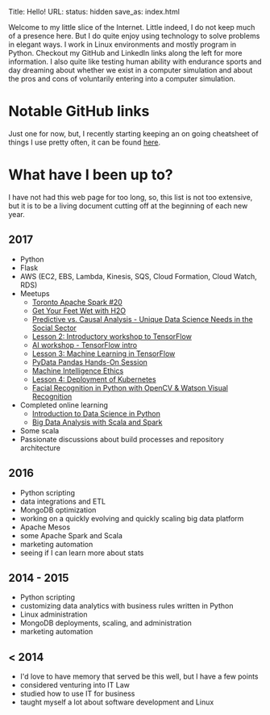 Title: Hello! 
URL:
status: hidden
save_as: index.html

Welcome to my little slice of the Internet. Little indeed, I do not keep much of a presence here. But I do quite enjoy using technology to solve problems in elegant ways. I work in Linux environments and mostly program in Python. Checkout my GitHub and LinkedIn links along the left for more information. I also quite like testing human ability with endurance sports and day dreaming about whether we exist in a computer simulation and about the pros and cons of voluntarily entering into a computer simulation.

# Notable GitHub links
Just one for now, but, I recently starting keeping an on going cheatsheet of things I use pretty often, it can be found [here](https://github.com/torypages/random/blob/master/things_i_forget.md).

# What have I been up to?
I have not had this web page for too long, so, this list is not too extensive, but it is to be a living document cutting off at the beginning of each new year.

## 2017
* Python
* Flask
* AWS (EC2, EBS, Lambda, Kinesis, SQS, Cloud Formation, Cloud Watch, RDS)
* Meetups
    * [Toronto Apache Spark #20](https://www.meetup.com/Toronto-Apache-Spark/events/239840844/)
    * [Get Your Feet Wet with H2O](https://www.meetup.com/Toronto-Artificial-Intelligence-Deep-Learning/events/240092772/)
    * [Predictive vs. Causal Analysis - Unique Data Science Needs in the Social Sector](https://www.meetup.com/DataforGood/events/239552872/)
    * [Lesson 2: Introductory workshop to TensorFlow](https://www.meetup.com/Advanced-Spark-DeepLearni-ng-and-TensorFlow-Meetup/events/240595646/)
    * [AI workshop - TensorFlow intro](https://www.meetup.com/Toronto-AI/events/240567493/)
    * [Lesson 3: Machine Learning in TensorFlow](https://www.meetup.com/Advanced-Spark-DeepLearni-ng-and-TensorFlow-Meetup/events/240595706/)
    * [PyData Pandas Hands-On Session](https://www.meetup.com/pydatato/events/240941576/)
    * [Machine Intelligence Ethics](https://www.meetup.com/MachineIntelligence/events/241024310/)
    * [Lesson 4: Deployment of Kubernetes](https://www.meetup.com/Advanced-Spark-DeepLearni-ng-and-TensorFlow-Meetup/events/240595741/)
    * [Facial Recognition in Python with OpenCV & Watson Visual Recognition](https://www.meetup.com/Cognitive-Toronto/events/240784383/)
* Completed online learning
    * [Introduction to Data Science in Python](https://www.coursera.org/learn/python-data-analysis)
    * [Big Data Analysis with Scala and Spark](https://www.coursera.org/learn/scala-spark-big-data)
* Some scala
* Passionate discussions about build processes and repository architecture

## 2016

* Python scripting
* data integrations and ETL
* MongoDB optimization
* working on a quickly evolving and quickly scaling big data platform
* Apache Mesos 
* some Apache Spark and Scala
* marketing automation
* seeing if I can learn more about stats

## 2014 - 2015
* Python scripting
* customizing data analytics with business rules written in Python
* Linux administration
* MongoDB deployments, scaling, and administration
* marketing automation

## < 2014
* I'd love to have memory that served be this well, but I have a few points
* considered venturing into IT Law
* studied how to use IT for business
* taught myself a lot about software development and Linux
